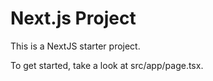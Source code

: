 # Next.js Project

This is a NextJS starter project.

To get started, take a look at src/app/page.tsx.
